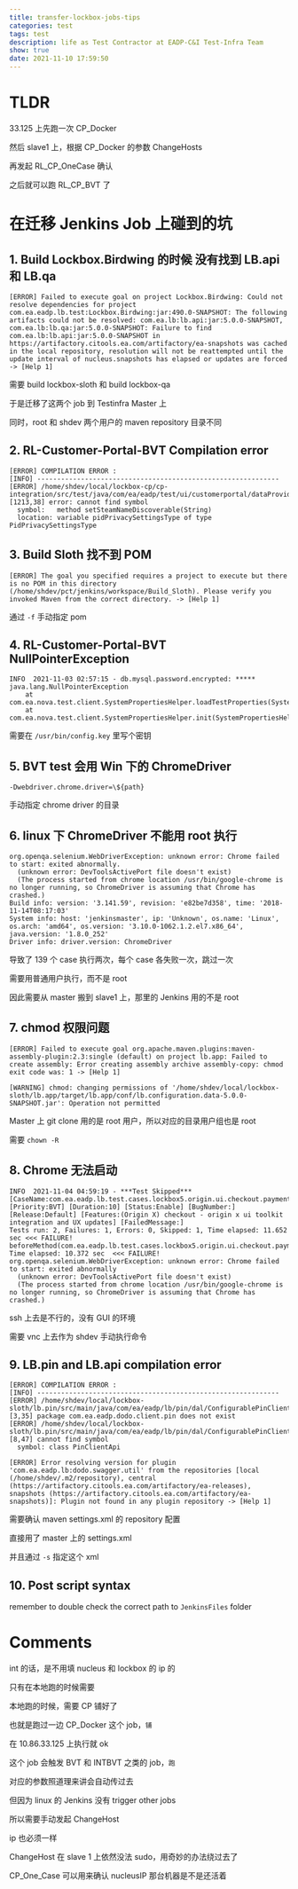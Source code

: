 ```yaml
---
title: transfer-lockbox-jobs-tips
categories: test
tags: test
description: life as Test Contractor at EADP-C&I Test-Infra Team
show: true
date: 2021-11-10 17:59:50
---
```

# TLDR

33.125 上先跑一次 CP_Docker

然后 slave1 上，根据 CP_Docker 的参数 ChangeHosts

再发起 RL_CP_OneCase 确认

之后就可以跑 RL_CP_BVT 了

# 在迁移 Jenkins Job 上碰到的坑

## 1. Build Lockbox.Birdwing 的时候 没有找到 LB.api 和 LB.qa
```
[ERROR] Failed to execute goal on project Lockbox.Birdwing: Could not resolve dependencies for project com.ea.eadp.lb.test:Lockbox.Birdwing:jar:490.0-SNAPSHOT: The following artifacts could not be resolved: com.ea.lb:lb.api:jar:5.0.0-SNAPSHOT, com.ea.lb:lb.qa:jar:5.0.0-SNAPSHOT: Failure to find com.ea.lb:lb.api:jar:5.0.0-SNAPSHOT in https://artifactory.citools.ea.com/artifactory/ea-snapshots was cached in the local repository, resolution will not be reattempted until the update interval of nucleus.snapshots has elapsed or updates are forced -> [Help 1]
```

需要 build lockbox-sloth 和 build lockbox-qa

于是迁移了这两个 job 到 Testinfra Master 上

同时，root 和 shdev 两个用户的 maven repository 目录不同

## 2. RL-Customer-Portal-BVT Compilation error

```
[ERROR] COMPILATION ERROR : 
[INFO] -------------------------------------------------------------
[ERROR] /home/shdev/local/lockbox-cp/cp-integration/src/test/java/com/ea/eadp/test/ui/customerportal/dataProvider/dataProviders/TestDataProviderHelper.java:[1213,38] error: cannot find symbol
  symbol:   method setSteamNameDiscoverable(String)
  location: variable pidPrivacySettingsType of type PidPrivacySettingsType
```

## 3. Build Sloth 找不到 POM

```
[ERROR] The goal you specified requires a project to execute but there is no POM in this directory (/home/shdev/pct/jenkins/workspace/Build_Sloth). Please verify you invoked Maven from the correct directory. -> [Help 1]
```

通过 `-f` 手动指定 pom

## 4. RL-Customer-Portal-BVT NullPointerException

```
INFO  2021-11-03 02:57:15 - db.mysql.password.encrypted: *****
java.lang.NullPointerException
	at com.ea.nova.test.client.SystemPropertiesHelper.loadTestProperties(SystemPropertiesHelper.java:173)
	at com.ea.nova.test.client.SystemPropertiesHelper.init(SystemPropertiesHelper.java:90)
```

需要在 `/usr/bin/config.key` 里写个密钥

## 5. BVT test 会用 Win 下的 ChromeDriver

`-Dwebdriver.chrome.driver=\${path}`

手动指定 chrome driver 的目录

## 6. linux 下 ChromeDriver 不能用 root 执行

```
org.openqa.selenium.WebDriverException: unknown error: Chrome failed to start: exited abnormally.
  (unknown error: DevToolsActivePort file doesn't exist)
  (The process started from chrome location /usr/bin/google-chrome is no longer running, so ChromeDriver is assuming that Chrome has crashed.)
Build info: version: '3.141.59', revision: 'e82be7d358', time: '2018-11-14T08:17:03'
System info: host: 'jenkinsmaster', ip: 'Unknown', os.name: 'Linux', os.arch: 'amd64', os.version: '3.10.0-1062.1.2.el7.x86_64', java.version: '1.8.0_252'
Driver info: driver.version: ChromeDriver
```

导致了 139 个 case 执行两次，每个 case 各失败一次，跳过一次

需要用普通用户执行，而不是 root

因此需要从 master 搬到 slave1 上，那里的 Jenkins 用的不是 root

## 7. chmod 权限问题

```
[ERROR] Failed to execute goal org.apache.maven.plugins:maven-assembly-plugin:2.3:single (default) on project lb.app: Failed to create assembly: Error creating assembly archive assembly-copy: chmod exit code was: 1 -> [Help 1]
```
```
[WARNING] chmod: changing permissions of '/home/shdev/local/lockbox-sloth/lb.app/target/lb.app/conf/lb.configuration.data-5.0.0-SNAPSHOT.jar': Operation not permitted
```

Master 上 git clone 用的是 root 用户，所以对应的目录用户组也是 root

需要 `chown -R` 

## 8. Chrome 无法启动

```
INFO  2021-11-04 04:59:19 - ***Test Skipped*** [CaseName:com.ea.eadp.lb.test.cases.lockbox5.origin.ui.checkout.payments.creditCard.BasicTest#newCreditCardCheckout] [Priority:BVT] [Duration:10] [Status:Enable] [BugNumber:] [Release:Default] [Features:(Origin X) checkout - origin x ui toolkit integration and UX updates] [FailedMessage:]
Tests run: 2, Failures: 1, Errors: 0, Skipped: 1, Time elapsed: 11.652 sec <<< FAILURE!
beforeMethod(com.ea.eadp.lb.test.cases.lockbox5.origin.ui.checkout.payments.creditCard.BasicTest)  Time elapsed: 10.372 sec  <<< FAILURE!
org.openqa.selenium.WebDriverException: unknown error: Chrome failed to start: exited abnormally
  (unknown error: DevToolsActivePort file doesn't exist)
  (The process started from chrome location /usr/bin/google-chrome is no longer running, so ChromeDriver is assuming that Chrome has crashed.)
```

ssh 上去是不行的，没有 GUI 的环境

需要 vnc 上去作为 shdev 手动执行命令

## 9. LB.pin and LB.api compilation error

```
[ERROR] COMPILATION ERROR : 
[INFO] -------------------------------------------------------------
[ERROR] /home/shdev/local/lockbox-sloth/lb.pin/src/main/java/com/ea/eadp/lb/pin/dal/ConfigurablePinClientApi.java:[3,35] package com.ea.eadp.dodo.client.pin does not exist
[ERROR] /home/shdev/local/lockbox-sloth/lb.pin/src/main/java/com/ea/eadp/lb/pin/dal/ConfigurablePinClientApi.java:[8,47] cannot find symbol
  symbol: class PinClientApi
```

```
[ERROR] Error resolving version for plugin 'com.ea.eadp.lb:dodo.swagger.util' from the repositories [local (/home/shdev/.m2/repository), central (https://artifactory.citools.ea.com/artifactory/ea-releases), snapshots (https://artifactory.citools.ea.com/artifactory/ea-snapshots)]: Plugin not found in any plugin repository -> [Help 1]
```

需要确认 maven settings.xml 的 repository 配置

直接用了 master 上的 settings.xml

并且通过 `-s` 指定这个 xml

## 10. Post script syntax 

remember to double check the correct path to `JenkinsFiles` folder

# Comments

int 的话，是不用填 nucleus 和 lockbox 的 ip 的

只有在本地跑的时候需要

本地跑的时候，需要 CP 铺好了

也就是跑过一边 CP_Docker 这个 job，`铺`

在 10.86.33.125 上执行就 ok

这个 job 会触发 BVT 和 INTBVT 之类的 job，`跑`

对应的参数照道理来讲会自动传过去

但因为 linux 的 Jenkins 没有 trigger other jobs

所以需要手动发起 ChangeHost 

ip 也必须一样

ChangeHost 在 slave 1 上依然没法 sudo，用奇妙的办法绕过去了

CP_One_Case 可以用来确认 nucleusIP 那台机器是不是还活着

